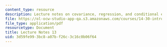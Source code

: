 ```yaml
---
content_type: resource
description: Lecture notes on covariance, regression, and conditional expectations.
file: https://ol-ocw-studio-app-qa.s3.amazonaws.com/courses/14-30-introduction-to-statistical-methods-in-economics-spring-2009/3d59fe993bc8a07bf26c3c16c0b06f64_MIT14_30s09_lec13.pdf
file_type: application/pdf
resourcetype: Document
title: Lecture Notes 13
uid: 3d59fe99-3bc8-a07b-f26c-3c16c0b06f64
---
```

